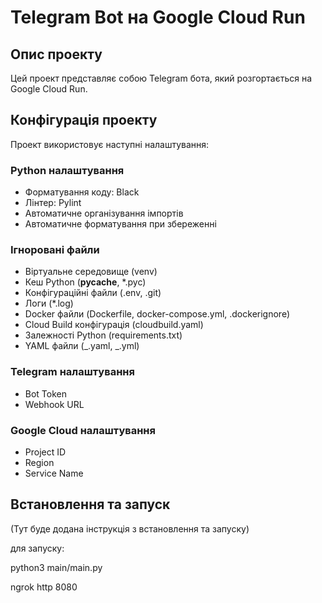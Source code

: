 # Telegram Bot на Google Cloud Run

## Опис проекту

Цей проект представляє собою Telegram бота, який розгортається на Google Cloud
Run.

## Конфігурація проекту

Проект використовує наступні налаштування:

### Python налаштування

- Форматування коду: Black
- Лінтер: Pylint
- Автоматичне організування імпортів
- Автоматичне форматування при збереженні

### Ігноровані файли

- Віртуальне середовище (venv)
- Кеш Python (**pycache**, \*.pyc)
- Конфігураційні файли (.env, .git)
- Логи (\*.log)
- Docker файли (Dockerfile, docker-compose.yml, .dockerignore)
- Cloud Build конфігурація (cloudbuild.yaml)
- Залежності Python (requirements.txt)
- YAML файли (_.yaml, _.yml)

### Telegram налаштування

- Bot Token
- Webhook URL

### Google Cloud налаштування

- Project ID
- Region
- Service Name

## Встановлення та запуск

(Тут буде додана інструкція з встановлення та запуску)

для запуску:

python3 main/main.py

ngrok http 8080
